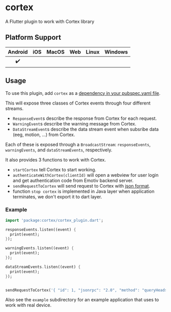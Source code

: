 # cortex

A Flutter plugin to work with Cortex library

## Platform Support

| Android |  iOS  | MacOS |  Web  | Linux | Windows |
| :-----: | :---: | :---: | :---: | :---: | :-----: |
|   ✔️    |      |      |     |       |         |

## Usage

To use this plugin, add `cortex` as a [dependency in your pubspec.yaml
file](https://plus.fluttercommunity.dev/docs/overview).

This will expose three classes of Cortex events through four different
streams.

- `ResponseEvent`s describe the response from Cortex for each request.
- `WarningEvent`s describe the warning message from Cortex.
- `DataStreamEvent`s describe the data stream event when subsribe data (eeg, motion, ...) from Cortex.

Each of these is exposed through a `BroadcastStream`: `responseEvents`,
`warningEvents`, and `dataStreamEvents`,
respectively.

It also provides 3 functions to work with Cortex.

- `startCortex` tell Cortex to start working.
- `authenticateWithCortex(clientId)` will open a webview for user login and get authentication code from Emotiv backend server.
- `sendRequestToCortex` will send request to Cortex with [json format](https://emotiv.gitbook.io/cortex-api/).
- function `stop cortex` is implemented in Java layer when application terminates, we don't export it to dart layer.

### Example

```dart
import 'package:cortex/cortex_plugin.dart';

responseEvents.listen((event) {
  print(event);
});

warningEvents.listen((event) {
  print(event);
});

dataStreamEvents.listen((event) {
  print(event);
});


sendRequestToCortex('{ "id": 1, "jsonrpc": "2.0", "method": "queryHeadsets"}');

```

Also see the `example` subdirectory for an example application that uses to work with real device.